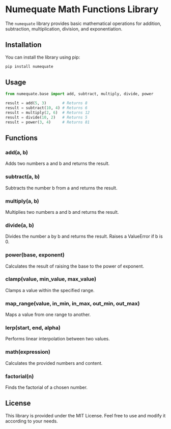 # Numequate Math Functions Library

The `numequate` library provides basic mathematical operations for addition, subtraction, multiplication, division, and exponentiation.

## Installation

You can install the library using pip:

```bash
pip install numequate
```

## Usage

```python
from numequate.base import add, subtract, multiply, divide, power

result = add(5, 3)       # Returns 8
result = subtract(10, 4) # Returns 6
result = multiply(2, 6)  # Returns 12
result = divide(10, 2)   # Returns 5
result = power(3, 4)     # Returns 81
```

## Functions

### add(a, b)
Adds two numbers a and b and returns the result.

### subtract(a, b)
Subtracts the number b from a and returns the result.

### multiply(a, b)
Multiplies two numbers a and b and returns the result.

### divide(a, b)
Divides the number a by b and returns the result. Raises a ValueError if b is 0.

### power(base, exponent)
Calculates the result of raising the base to the power of exponent.

### clamp(value, min_value, max_value)
Clamps a value within the specified range.

### map_range(value, in_min, in_max, out_min, out_max)
Maps a value from one range to another.

### lerp(start, end, alpha)
Performs linear interpolation between two values.

### math(expression)
Calculates the provided numbers and content.

### factorial(n)
Finds the factorial of a chosen number.

## License
This library is provided under the MIT License. Feel free to use and modify it according to your needs.